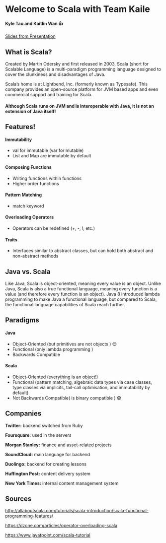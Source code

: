 # Welcome to Scala with Team Kaile

#### Kyle Tau and Kaitlin Wan :+1:

[Slides from Presentation](https://docs.google.com/presentation/d/1uUWBmBw5yOH-4c7fGMieZMNgpiwDDzjrPgj4aYi7cjk/edit?usp=sharing)

## What is Scala?

Created by Martin Odersky and first released in 2003, Scala (short for Scalable Language) is a multi-paradigm programming language designed to cover the clunkiness and disadvantages of Java. 


Scala’s home is at Lightbend, Inc. (formerly known as Typesafe). This company provides an open-source platform for JVM based apps and even commercial support and training for Scala.


#### Although Scala runs on JVM and is interoperable with Java, it is not an extension of Java itself!



## Features!

#### Immutability
- val for immutable (var for mutable)
- List and Map are immutable by default


#### Composing Functions
- Writing functions within functions
- Higher order functions


#### Pattern Matching
- match keyword

#### Overloading Operators
- Operators can be redefined (+, -, !, etc.)

#### Traits
- Interfaces similar to abstract classes, but can hold both abstract and non-abstract methods


## Java vs. Scala

Like Java, Scala is object-oriented, meaning every value is an object. Unlike Java, Scala is also a true functional language, meaning every function is a value (and therefore every function is an object). Java 8 introduced lambda programming to make Java a functional language, but compared to Scala, the functional language capabilities of Scala reach further. 

## Paradigms

#### Java

- Object-Oriented (but primitives are not objects ) :heart_eyes:
- Functional (only lambda programming )
- Backwards Compatible

#### Scala

- Object-Oriented (everything is an object!) 
- Functional (pattern matching, algebraic data types via case classes, type classes via implicits, tail-call optimisation, and immutability by default)
- Not Backwards Compatible( is binary compatible ) :fearful:


## Companies

**Twitter:** backend switched from Ruby

**Foursquare:** used in the servers

**Morgan Stanley:** finance and asset-related projects

**SoundCloud:** main language for backend 

**Duolingo:** backend for creating lessons

**Huffington Post:** content delivery system

**New York Times:** internal content management system




## Sources

http://allaboutscala.com/tutorials/scala-introduction/scala-functional-programming-features/

https://dzone.com/articles/operator-overloading-scala 

https://www.javatpoint.com/scala-tutorial 

